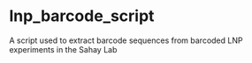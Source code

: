 # lnp_barcode_script
A script used to extract barcode sequences from barcoded LNP experiments in the Sahay Lab
